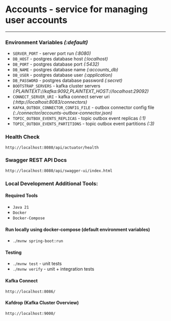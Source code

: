 # Accounts - service for managing user accounts

---

### Environment Variables _(:default)_

* `SERVER_PORT` - server port run _(:8080)_
* `DB_HOST` - postgres database host _(:localhost)_
* `DB_PORT` - postgres database port _(:5432)_
* `DB_NAME` - postgres database name _(:accounts_db)_
* `DB_USER` - postgres database user _(:application)_
* `DB_PASSWORD` - postgres database password _(:secret)_
* `BOOTSTRAP_SERVERS` - kafka cluster servers _(:PLAINTEXT://kafka:9092,PLAINTEXT_HOST://localhost:29092)_
* `CONNECT_SERVER_URI` - kafka connect server uri _(:http://localhost:8083/connectors)_
* `KAFKA_OUTBOX_CONNECTOR_CONFIG_FILE` - outbox connector config file _(:./connector/accounts-outbox-connector.json)_
* `TOPIC_OUTBOX_EVENTS_REPLICAS` - topic outbox event replicas _(:1)_
* `TOPIC_OUTBOX_EVENTS_PARTITIONS` - topic outbox event partitions _(:3)_

### Health Check

`http://localhost:8080/api/actuator/health`

### Swagger REST API Docs

`http://localhost:8080/api/swagger-ui/index.html`

### Local Development Additional Tools:

#### Required Tools

* `Java 21`
* `Docker`
* `Docker-Compose`

#### Run locally using docker-compose (default environment variables)

* `./mvnw spring-boot:run`

#### Testing

* `./mvnw test` - unit tests
* `./mvnw verify` - unit + integration tests

#### Kafka Connect

`http://localhost:8086/`

#### Kafdrop (Kafka Cluster Overview)

`http://localhost:9000/`
